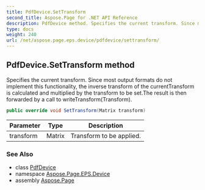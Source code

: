 ```yaml
---
title: PdfDevice.SetTransform
second_title: Aspose.Page for .NET API Reference
description: PdfDevice method. Specifies the current transform. Since most output formats do not implement this functionality the inverse transform of the currentTransform is calculated and multiplied by the transform to be set.The result is then forwarded by a call to writeTransformTransform
type: docs
weight: 240
url: /net/aspose.page.eps.device/pdfdevice/settransform/
---
```

## PdfDevice.SetTransform method

Specifies the current transform. Since most output formats do not implement this functionality, the inverse transform of the currentTransform is calculated and multiplied by the transform to be set.The result is then forwarded by a call to writeTransform(Transform).

```csharp
public override void SetTransform(Matrix transform)
```

| Parameter | Type | Description |
| --- | --- | --- |
| transform | Matrix | Transform to be applied. |

### See Also

* class [PdfDevice](../)
* namespace [Aspose.Page.EPS.Device](../../pdfdevice/)
* assembly [Aspose.Page](../../../)


